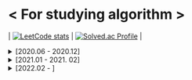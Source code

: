 # < For studying algorithm >

| [![LeetCode stats](https://leetcode-stats-six.vercel.app/api?username=ohsg0315)](https://github.com/KnlnKS/leetcode-stats) | [![Solved.ac Profile](http://mazassumnida.wtf/api/v2/generate_badge?boj=ohsg_0315)](https://solved.ac/ohsg_0315/) |

<details>
<summary> [2020.06 - 2020.12]</summary>
<div markdown="1">

## [2020. 06. 28]

Programmers Lv.2 - 위장

## [2020. 06. 29]

Programmers Lv.1 - 모의고사  
Programmers Lv.1 - K번째수  
Programmers Lv.1 - 완주하지 못한 선수  
Programmers Lv.2 - 가장 큰 수  
Programmers Lv.2 - 전화번호 목록

## [2020. 06. 30]

Programmers Lv.2 - 소수 찾기  
Programmers Lv.2 - 타겟 넘버

## [2020. 07. 01]

Programmers Lv.1 - 체육복  
Programmers Lv.1 - 2016년  
Programmers Lv.1 - 같은 숫자는 싫어  
Programmers Lv.1 - 문자열 내 마음대로 정렬하기  
Programmers Lv.2 - 기능개발

## [2020. 07. 02]

SWEA Lv.1 (2046) - 홀수만 더하기  
SWEA Lv.1 (2047) - 신문 헤드라인  
SWEA Lv.1 (2050) - 알파벳을 숫자로 변환  
SWEA Lv.1 (2056) - 연월일 달력  
SWEA Lv.1 (2058) - 자릿수 더하기  
SWEA Lv.1 (2063) - 중간값 찾기  
SWEA Lv.1 (2068) - 최대수 구하기  
SWEA Lv.1 (2070) - 큰 놈, 작은 놈, 같은 놈  
SWEA Lv.1 (2071) - 평균값 구하기  
SWEA Lv.1 (2072) - 홀수만 더하기  
SWEA Lv.1 (2029) - 몫과 나머지 출력하기  
SWEA Lv.1 (2043) - 서랍의 비밀번호  
SWEA Lv.1 (2027) - 대각선 출력하기  
SWEA Lv.1 (2025) - N줄덧셈  
SWEA Lv.1 (1938) - 아주 간단한 계산기  
SWEA Lv.1 (1933) - 간단한 N 의 약수  
SWEA Lv.1 (1545) - 거꾸로 출력해 보아요  
SWEA Lv.1 (2019) - 더블더블  
SWEA Lv.1 (1936) - 1대1 가위바위보  
SWEA Lv.2 (1859) - 백만 장자 프로젝트  
SWEA Lv.2 (1926) - 간단한 369게임  
SWEA Lv.2 (2007) - 패턴 마디의 길이  
SWEA Lv.2 (2005) - 파스칼의 삼각형  
SWEA Lv.2 (2001) - 파리 퇴치  
SWEA Lv.2 (1989) - 초심자의 회문 검사  
SWEA Lv.2 (1986) - 지그재그 숫자

## [2020. 07. 03]

Programmers Lv.1 - 가운데 글자 가져오기

## [2020. 07. 04]

SWEA Lv.2 (1984) - 중간 평균값 구하기  
SWEA Lv.2 (1983) - 조교의 성적 매기기

## [2020. 07. 05]

SWEA Lv.2 (1976) - 시각 덧셈  
SWEA Lv.2 (1974) - 스도쿠 검증  
SWEA Lv.2 (1970) - 쉬운 거스름돈  
SWEA Lv.2 (1966) - 숫자를 정렬하자  
SWEA Lv.2 (1961) - 숫자 배열 회전  
SWEA Lv.2 (1959) - 두 개의 숫자열  
SWEA Lv.2 (1954) - 달팽이 숫자

## [2020. 07. 06]

SWEA Lv.2 (1948) - 날짜 계산기  
SWEA Lv.2 (1946) - 간단한 압축 풀기  
SWEA Lv.2 (1945) - 간단한 소인수분해  
SWEA Lv.2 (1204) - 최빈수 구하기  
SWEA Lv.2 (1288) - 새로운 불면증 치료법  
SWEA Lv.2 (1940) - 가랏! RC카!

## [2020. 07. 07]

SWEA Lv.2 (1979) - 어디에 단어가 들어갈 수 있을까  
SWEA Lv.2 (1928) - Base64 Decoder  
SWEA Lv.2 (1285) - 아름이의 돌 던지기  
SWEA Lv.2 (1284) - 수도 요금 경쟁  
SWEA Lv.3 (1206) - View

## [2020. 07. 08]

SWEA Lv.3 (2806) - N-Queen  
SWEA Lv.3 (1208) - Flatten  
SWEA Lv.3 (9940) - 순열1  
SWEA Lv.3 (10059) - 유효기간  
SWEA Lv.3 (10032) - 과자 분배  
SWEA Lv.3 (9997) - 미니멀리즘 시계

## [2020. 07. 10]

SWEA Lv.3 (9839) - 최고의 쌍  
SWEA Lv.3 (9700) - USB 꽂기의 미스터리  
SWEA Lv.3 (9778) - 카드 게임  
SWEA Lv.3 (2805) - 농작물 수확하기  
SWEA Lv.3 (1215) - 회문1

## [2020. 07. 12]

SWEA Lv.3 (9317) - 석찬이의 받아쓰기  
SWEA Lv.3 (9280) - 진용이네 주차타워  
SWEA Lv.3 (8931) - 제로

## [2020. 07. 13]

SWEA Lv.3 (8888) - 시험  
SWEA Lv.3 (9229) - 한빈이와 Spot Mart  
Programmers Lv.2 - 더 맵게  
Programmers Lv.2 - 124 나라의 숫자  
Programmers Lv.2 - 프린터

## [2020. 07. 14]

SWEA Lv.3 (8821) - 적고 지우기  
SWEA Lv.3 (8840) - 아바바바  
SWEA Lv.3 (8741) - 두문자어  
SWEA Lv.3 (8658) - Summation  
SWEA Lv.3 (8673) - 코딩 토너먼트1

## [2020. 07. 15]

SWEA Lv.3 (8500) - 극장 좌석  
SWEA Lv.3 (7728) - 다양성 측정

## [2020. 07. 16]

SWEA Lv.3 (8457) - 알 덴테 스파게티  
SWEA Lv.3 (8338) - 계산기  
SWEA Lv.3 (8104) - 조 만들기  
SWEA Lv.3 (8016) - 홀수 피라미드

## [2020. 07. 17]

SWEA Lv.3 (7985) - Rooted Binary Tree 재구성  
SWEA Lv.3 (1209) - Sum  
SWEA Lv.3 (2817) - 부분 수열의 합

## [2020. 07. 19]

SWEA Lv.3 (7732) - 시간 개념  
SWEA Lv.4 (9088) - 다이아몬드

## [2020. 07. 21]

BOJ (2869) - 달팽이는 올라가고 싶다  
BOJ (9498) - 시험 성적  
BOJ (1260) - DFS와 BFS  
BOJ (2178) - 미로 탐색  
BOJ (1463) - 1로 만들기  
BOJ (10871) - X보다 작은 수  
BOJ (1260) - 나는야 포켓몬 마스터 이다솜

## [2020. 07.22]

BOJ (2577) - 숫자의 개수  
BOJ (2839) - 설탕 배달  
BOJ (1924) - 2007년  
BOJ (2884) - 알람 시계  
BOJ (10039) - 평균 점수  
BOJ (2667) - 단지번호붙이기

## [2020. 07. 23]

BOJ (1197) - 최소 스패닝 트리  
BOJ (2606) - 바이러스  
BOJ (1920) - 수 찾기  
BOJ (2750) - 수 정렬하기  
BOJ (2751) - 수 정렬하기 2  
BOJ (10989) - 수 정렬하기 3

## [2020. 07. 27]

SWEA Lv.3 (1289) - 원재의 메모리 복구하기

## [2020. 07. 28]

SWEA Lv.3 (10200) - 구독자 전쟁  
SWEA Lv.4 (1210) - Ladder1

## [2020. 07. 30]

SWEA Lv.3 (1873) - 상호의 배틀필드  
SWEA Lv.3 (1225) - 암호생성기  
SWEA Lv.4 (1218) - 괄호 짝짓기  
BOJ (2493) - 탑  
BOJ (1107) - 리모컨  
BOJ (1759) - 암호 만들기  
BOJ (1697) - 숨바꼭질  
BOJ (11053) - 가장 긴 증가하는 부분 수열  
BOJ (12015) - 가장 긴 증가하는 부분 수열 2

## [2020. 07. 31]

SWEA Lv.4 (1861) - 정사각형 방  
SWEA Lv.4 (1223) - 계산기2  
BOJ (11047) - 동전 0  
BOJ (7576) - 토마토  
BOJ (1647) - 도시 분할 계획

## [2020. 08. 02]

BOJ (3190) - 뱀  
BOJ (2251) - 물통  
BOJ (1956) - 운동  
BOJ (9663) - N-Queen  
BOJ (1922) - 네트워크 연결

## [2020. 08. 03]

BOJ (1987) - 알파벳  
BOJ (2565) - 전깃줄  
BOJ (1406) - 에디터

## [2020. 08. 04]

SWEA Lv.4 (1238) - Contact  
SWEA Lv.4 (3289) - 서로소 집합  
JUNGOL (1863) - 종교  
BOJ (2800) - 괄호 제거  
BOJ (14888) - 연산자 끼워넣기  
BOJ (13458) - 시험 감독  
BOJ (1929) - 소수 구하기

## [2020. 08. 05]

BOJ (16234) - 인구 이동  
BOJ (16637) - 괄호 추가하기  
BOJ (17070) - 파이프 옮기기 1  
BOJ (4963) - 섬의 개수  
BOJ (11404) - 플로이드  
BOJ (1965) - 상자넣기

## [2020. 08. 06]

BOJ (9205) - 맥주 마시면서 걸어가기  
BOJ (5567) - 결혼식  
BOJ (2961) - 도영이가 만든 맛있는 음식  
BOJ (1931) - 회의실배정  
BOJ (11559) - Puyo Puyo  
BOJ (15686) - 치킨 배달

## [2020. 08. 07]

SWEA Lv.4 (2819) - 격자판의 숫자 이어 붙이기  
BOJ (14891) - 톱니바퀴  
BOJ (17135) - 캐슬 디펜스  
BOJ (1946) - 신입 사원  
BOJ (2573) - 빙산  
BOJ (10171) - 고양이  
BOJ (10172) - 개  
BOJ (1976) - 여행 가자  
BOJ (5177) - 출력 형식이 잘못되었습니다

## [2020. 08. 09]

BOJ (9251) - LCS  
BOJ (12738) - 가장 긴 증가하는 부분 수열 3  
BOJ (6603) - 로또  
BOJ (14501) - 퇴사
BOJ (2468) - 안전 영역  
BOJ (1456) - 거의 소수  
BOJ (15649) - N과 M (1) -  
BOJ (15650) - N과 M (2)

## [2020. 08. 10]

BOJ (1261) - 알고스팟  
BOJ (1012) - 유기농 배추  
BOJ (11724) - 연결 요소의 개수  
BOJ (15651) - N과 M (3) -  
BOJ (15652) - N과 M (4)

## [2020. 08. 11]

BOJ (1149) - RGB거리  
BOJ (1932) - 정수 삼각형  
BOJ (2293) - 동전1

## [2020. 08. 12]

BOJ (1717) - 집합의 표현

## [2020. 08. 14]

BOJ (9935) - 문자열 폭발

## [2020. 08. 15]

BOJ (17281) - ⚾

## [2020 .08. 16]

BOJ (15683) - 감시  
BOJ (14499) - 주사위 굴리기  
BOJ (2661) - 좋은수열  
BOJ (9207) - 페그 솔리테어  
BOJ (2458) - 키 순서

## [2020. 08. 17]

BOJ (2805) - 나무 자르기  
BOJ (6236) - 용돈 관리

## [2020. 08. 18]

BOJ (10867) - 중복 빼고 정렬하기

## [2020. 08. 19]

BOJ (6118) - 숨바꼭질  
BOJ (1504) - 특정한 최단 경로  
BOJ (1753) - 최단경로  
BOJ (1507) - 궁금한 민호  
BOJ (2110) - 공유기 설치  
BOJ (1654) - 랜선 자르기

## [2020. 08. 20]

BOJ (1010) - 다리 놓기

## [2020. 08. 21]

BOJ (5052) - 전화번호 목록

## [2020. 08. 24]

BOJ (1026) - 보물

## [2020. 08. 25]

BOJ (1074) - Z  
BOJ (1992) - 쿼드트리  
BOJ (14889) - 스타트와 링크  
BOJ (16985) - Maaaaaaaaaze  
BOJ (1600) - 말이 되고픈 원숭이  
BOJ (2206) - 벽 부수고 이동하기  
BOJ (1662) - 압축

## [2020. 08. 26]

BOJ (2636) - 치즈  
BOJ (17406) - 배열 돌리기 4  
BOJ (1043) - 거짓말  
BOJ (17140) - 이차원 배열과 연산  
BOJ (10216) - Count Circle Groups

## [2020. 08. 27]

JUNGOL (1733) - 오목  
SWEA Lv.5 (1247) - 최적 경로  
BOJ (3109) - 빵집

## [2020. 08. 28]

SWEA Lv.4 (3234) - 준환이의 양팔저울  
SWEA (4012) - 요리사  
BOJ (14502) - 연구소  
BOJ (2003) - 수들의 합 2
BOJ (2531) - 회전 초밥  
BOJ (15961) - 회전 초밥

## [2020. 08. 29]

BOJ (15927) - 회문은 회문아니야!!  
BOJ (1937) - 욕심쟁이 판다

## [2020. 08. 30]

BOJ (17142) - 연구소 3  
BOJ (15565) - 귀여운 라이언  
BOJ (1490) - 주몽  
BOJ (2018) - 수들의 합 5

## [2020. 09. 01]

BOJ (1916) - 최소비용 구하기  
BOJ (1806) - 부분합  
BOJ (17136) - 색종이 붙이기  
BOJ (17471) - 게리맨더링

## [2020. 09. 02]

BOJ (15684) - 사다리 조작  
BOJ (17144) - 미세먼지 안녕!

## [2020. 09. 03]

SWEA (1251) - 하나로  
SWEA (1767) - 프로세서 연결하기  
JUNGOL (1681) - 해밀턴 순환회로  
BOJ (7569) - 토마토  
BOJ (2098) - 외판원 순회

## [2020. 09. 04]

BOJ (16236) - 아기 상어  
BOJ (18513) - 샘터  
BOJ (17472) - 다리 만들기 2

## [2020. 09. 05]

Programmers Lv.2 - 괄호 변환  
Programmers Lv.2 - 캐시  
Programmers Lv.2 - 문자열 압축

## [2020. 09.10]

Programmers Lv.2 - 오픈채팅방  
Programmers Lv.3 - 자물쇠와 열쇠  
Programmers Lv.3 - 기둥과 보 설치

## [2020. 09. 15]

BOJ (19698) - 헛간 청약

## [2020. 09. 17]

BOJ (12101) - 1, 2, 3 더하기 2

## [2020. 09. 18]

BOJ (2309) - 일곱 난쟁이

## [2020. 09. 20]

BOJ (2605) - 줄 세우기  
BOJ (2578) - 빙고

## [2020. 09. 21]

BOJ (2563) - 색종이

## [2020. 09. 23]

BOJ (12100) - 2048 (Easy) -  
BOJ (14503) - 로봇 청소기  
BOJ (17069) - 파이프 옮기기 2  
SWEA Lv.4 (4613) - 러시아 국기 같은 깃발  
SWEA Lv.4 (7393) - 대규의 팬덤활동

## [2020. 09. 24]

SWEA Lv.3 (3307) - 최장 증가 부분 수열

## [2020. 09. 26]

BOJ (10163) - 색종이  
BOJ (12865) - 평범한 배낭  
BOJ (13300) - 방 배정  
BOJ (14890) - 경사로

## [2020. 09. 28]

BOJ (10174) - 팰린드롬

## [2020. 09. 29]

BOJ (2589) - 보물섬  
BOJ (2292) - 벌집

## [2020. 09. 30]

BOJ (14500) - 테트로미노  
BOJ (11024) - 더하기 4

## [2020. 10. 01]

BOJ (16235) - 나무 재테크  
BOJ (17779) - 게리맨더링 2

## [2020. 10. 03]

BOJ (10409) - 서버

## [2020. 10. 04]

BOJ (2234) - 성곽  
BOJ (15969) - 행복

## [2020. 10. 05]

BOJ (1009) - 분산처리

## [2020. 10. 06]

BOJ (10988) - 팰린드롬인지 확인하기

## [2020. 10. 07]

BOJ (2738) - 행렬 덧셈

## [2020. 10. 09]

BOJ (11944) - NN  
Programmers Lv.1 - 소수 찾기  
Programmers Lv.1 - 크레인 인형뽑기 게임

## [2020. 10. 10]

BOJ (2638) - 치즈

## [2020. 10. 15]

BOJ (2304) - 창고 다각형  
BOJ (17822) - 원판 돌리기

## [2020. 10.17]

BOJ (17143) - 낚시왕  
BOJ (19238) - 스타트 택시  
BOJ (19237) - 어른 상어

## [2020. 10. 19]

BOJ (2145) - 숫자 놀이

## [2020. 10. 20]

BOJ (1963) - 소수 경로  
BOJ (3273) - 두 수의 합  
BOJ (2751) - 수 정렬하기 2

## [2020. 10. 22]

BOJ (10159) - 저울

## [2020. 10. 23]

BOJ (1967) - 트리의 지름

## [2020. 10. 24]

BOJ (4485) - 녹색 옷 입은 애가 젤다지?

## [2020. 10. 25]

BOJ (5430) - AC

## [2020. 10. 26]

BOJ (1158) - 요세푸스 문제

## [2020. 10. 27]

BOJ (17413) - 단어 뒤집기 2

## [2020. 10. 28]

SWEA (4014) - 활주로 건설

## [2020. 10. 29]

SWEA (1249) - 보급로  
SWEA Lv.4 (6109) - 추억의 2048게임

## [2020. 11. 01]

SWEA (1952) - 수영장

## [2020. 11. 02]

BOJ (1764) - 듣보잡

## [2020. 11. 03]

SWEA (5656) - 벽돌 깨기

## [2020. 11. 04]

BOJ (2239) - 스도쿠  
BOJ (2580) - 스도쿠

## [2020. 11. 06]

SWEA (2105) - 디저트카페  
BOJ (15685) - 드래곤 커브

## [2020. 11. 07]

BOJ (3040) - 백설 공주와 일곱 난쟁이

## [2020. 11. 08]

BOJ (2748) - 피보나치 수 2

## [2020. 11. 11]

BOJ (11648) - 지속

## [2020. 11. 13]

BOJ (7600) - 문자가 몇갤까

## [2020. 11. 14]

BOJ (4597) - 패리티

## [2020. 11. 15]

BOJ (9375) - 패션왕 신해빈

## [2020. 11. 17]

BOJ (11966) - 2의 제곱인가?

## [2020. 11. 18]

BOJ (10822) - 더하기

## [2020. 11. 19]

BOJ (10102) - 개표

## [2020. 11. 20]

BOJ (2042) - 구간 합 구하기

## [2020. 11. 21]

BOJ (10868) - 최솟값  
BOJ (9325) - 얼마?

## [2020. 11. 22]

BOJ (10865) - 친구 친구

## [2020. 11. 23]

BOJ (14909) - 양수 개수 세기

## [2020. 11. 24]

BOJ (2268) - 수들의 합

## [2020. 11. 25]

BOJ (12837) - 가계부 (Hard)

## [2020. 11. 26]

BOJ (15736) - 청기 백기

## [2020. 11. 27]

BOJ (16499) - 동일한 단어 그룹화하기

## [2020. 11. 28]

BOJ (10810) - 공 넣기

## [2020. 11. 29]

BOJ (16479) - 컵라면 측정하기

## [2020. 11. 30]

BOJ (1062) - 가르침

## [2020. 12. 01]

BOJ (10773) - 제로  
BOJ (6198) - 옥상 정원 꾸미기   
BOJ (2357) - 최솟값과 최댓값  

## [2020. 12. 02]

BOJ (11505) - 구간 곱 구하기

## [2020. 12. 03]

BOJ (14726) - 신용카드 판별

## [2020. 12. 04]

BOJ (1926) - 그림

## [2020. 12. 06]

BOJ (4889) - 안정적인 문자열

## [2020. 12. 07]

BOJ (9012) - 괄호

## [2020. 12. 08]

BOJ (11726) - 2×n 타일링

## [2020. 12. 09]

BOJ (11727) - 2×n 타일링 2

## [2020. 12. 10]

BOJ (14716) - 현수막

## [2020. 12. 11]

BOJ (1978) - 소수 찾기

## [2020. 12. 12]

BOJ (11399) - ATM

## [2020. 12.14]

BOJ (2941) - 크로아티아 알파벳

## [2020. 12. 16]

BOJ (17478) - 재귀함수가 뭔가요?

## [2020. 12. 17]

BOJ (1966) - 프린터 큐  
BOJ (18353) - 병사 배치하기

## [2020. 12. 18]

BOJ (19952) - 인성 문제 있어??  
BOJ (2675) - 문자열 반복

## [2020. 12. 19]

BOJ (7562) - 나이트의 이동

## [2020. 12. 20]

BOJ (9095) - 1, 2, 3 더하기
BOJ (2579) - 계단 오르기

## [2020. 12. 21]

BOJ (2669) - 직사각형 네개의 합집합의 면적 구하기  
BOJ (8979) - 올림픽  
BOJ (2511) - 카드놀이

## [2020. 12. 22]

BOJ (2437) - 저울

## [2020. 12. 24]

BOJ (2622) - 삼각형만들기

## [2020. 12. 26]

BOJ (10162) - 전자레인지

## [2020. 12. 27]

BOJ (15654) - N과 M (5)

## [2020. 12. 29]

BOJ (11286) - 절댓값 힙

</div>
</details>

<details>
<summary>[2021.01 - 2021. 02]</summary>
<div markdown="1">

## [2021. 01. 05]

BOJ (1157) - 단어 공부

## [2021. 01. 06]

BOJ (2902) - KMP는 왜 KMP일까?

## [2021. 01. 10]

BOJ (17952) - 과제는 끝나지 않아!

## [2020. 01. 12]

BOJ (14496) - 그대, 그머가 되어

## [2020. 01. 30]

BOJ (10546) - 배부른 마라토너

</div>
</details>

<details>
<summary>[2022.02 - ]</summary>
<div markdown="1">

## [2022. 02. 01]

LeetCode (2) - Add Two Numbers  
LeetCode (121) - Best Time to Buy and Sell Stock

## [2022. 02. 02]

LeetCode (438) - Find All Anagrams in a String

## [2022. 02. 03]  
LeetCode (1) - Two Sum  
LeetCode (3) - Longest Substring Without Repeating Characters  
LeetCode (454) - 4Sum II

## [2022. 02. 07]  
LeetCode (389) - Find the Difference

## [2022. 02. 08]  
LeetCode (258) - Add Digits

## [2022. 02. 09]  
LeetCode (532) - K-diff Pairs in an Array

## [2022. 02. 10]  
LeetCode (560) - Subarray Sum Equals K

## [2022. 02. 11]  
LeetCode (567) - Permutation in String

## [2022. 02. 13]  
LeetCode (78) - Subsets

## [2022. 02. 14]  
LeetCode (104) - Maximum Depth of Binary Tree

## [2022. 02. 15]  
LeetCode (136) - Single Number

## [2022. 02. 16]  
LeetCode (23) - Merge k Sorted Lists  
LeetCode (24) - Swap Nodes in Pairs

## [2022. 02. 17]  
BOJ (2581) -  소수

## [2022. 02. 18]  
LeetCode (402) - Remove K Digits  
LeetCode (525) - Contiguous Array

## [2022. 02. 19]  
LeetCode (80) - Remove Duplicates from Sorted Array II  
LeetCode (1675) - Minimize Deviation in Array

## [2022. 02. 20]

LeetCode (51) - N-Queens

## [2022. 02. 21]  
LeetCode (169) - Majority Element

## [2022. 02. 22]  
LeetCode (171) - Excel Sheet Column Number

## [2022. 02. 23]  
LeetCode (133) - Clone Graph

## [2022. 02. 24]  
LeetCode (148) - Sort List

## [2022. 02. 25]  
LeetCode (165) - Compare Version Numbers

## [2022. 02. 27]  
LeetCode (6) - Zigzag Conversion  
LeetCode (8) - String to Integer (atoi) -  
LeetCode (662) - Maximum Width of Binary Tree

## [2022. 02. 28]  
LeetCode (228) - Summary Ranges

## [2022. 03. 01]  
LeetCode (9) - Palindrome Number  
LeetCode (338) - Counting Bits

## [2022. 03. 02]  
LeetCode (392) - Is Subsequence

## [2022. 03. 03]  
LeetCode (15) - 3Sum  
LeetCode (413) - Arithmetic Slices

## [2022. 03. 04]  
LeetCode (799) - Champagne Tower

## [2022. 03. 05]  
LeetCode (14) - Longest Common Prefix  
LeetCode (17) - Letter Combinations of a Phone Number  
LeetCode (26) - Remove Duplicates from Sorted Array  
LeetCode (41) - First Missing Positive

## [2022. 03. 06]  
LeetCode (122) - Best Time to Buy and Sell Stock II  
LeetCode (740) - Delete and Earn  
LeetCode (1359) - Count All Valid Pickup and Delivery Options

## [2022. 03. 07]  
LeetCode (21) - Merge Two Sorted Lists  
LeetCode (29) - Divide Two Integers  
LeetCode (35) - Search Insert Position  
LeetCode (1920) - Build Array from Permutation

## [2022. 03. 08]  
LeetCode (27) - Remove Element  
LeetCode (39) - Combination Sum  
LeetCode (141) - Linked List Cycle

## [2022. 03. 09]  
LeetCode (19) - Remove Nth Node From End of List  
LeetCode (82) - Remove Duplicates from Sorted List II  
LeetCode (200) - Number of Islands

## [2022. 03. 10]  
LeetCode (20) - Valid Parentheses

## [2022. 03. 13]  
LeetCode (28) - Implement strStr()

## [2022. 03. 14]  
LeetCode (36) - Valid Sudoku  
LeetCode (71) - Simplify Path

## [2022. 03. 15]  
LeetCode (1249) - Minimum Remove to Make Valid Parentheses

## [2022. 03. 16]  
LeetCode (46) - Permutations  
LeetCode (946) - Validate Stack Sequences

## [2022. 03. 17]  
LeetCode (22) - Generate Parentheses  
LeetCode (856) - Score of Parentheses

## [2022. 03. 18]  
LeetCode (316) - Remove Duplicate Letters

## [2022. 03. 20]  
LeetCode (1007) - Minimum Domino Rotations For Equal Row

## [2022. 03. 22]  
LeetCode (763) - Partition Labels  
LeetCode (895) - Maximum Frequency Stack  
LeetCode (1663) - Smallest String With A Given Numeric Value

## [2022. 03. 23]  
LeetCode (991) - Broken Calculator

## [2022. 03. 24]  
LeetCode (881) - Boats to Save People

## [2022. 03. 26]  
LeetCode (47) - Permutations II  
LeetCode (704) - Binary Search

## [2022. 03. 27]  
BOJ (10974) - 모든 순열  
LeetCode (31) - Next Permutation  
LeetCode (1029) - Two City Scheduling  
LeetCode (1337) - The K Weakest Rows in a Matrix

## [2022. 03. 28]  
LeetCode (49) - Group Anagrams  
LeetCode (81) - Search in Rotated Sorted Array II

## [2022. 03. 30]  
LeetCode (74) - Search a 2D Matrix

## [2022. 04. 01]  
LeetCode (344) - Reverse String

## [2022. 04. 02]  
LeetCode (680) - Valid Palindrome II

## [2022. 04. 03]  
LeetCode (287) - Find the Duplicate Number

## [2022. 04. 04]  
LeetCode (1721) - Swapping Nodes in a Linked List

## [2022. 04. 05]  
LeetCode (11) - Container With Most Water
LeetCode (13) - Roman to Integer

## [2022. 04. 06]  
LeetCode (923) - 3Sum With Multiplicity

## [2022. 04. 07]  
LeetCode (16) - 3Sum Closest  
LeetCode (1046) - Last Stone Weight

## [2022. 04. 08]  
LeetCode (703) - Kth Largest Element in a Stream

## [2022. 04. 09]  
LeetCode (347) - Top K Frequent Elements

## [2022. 04. 10]  
LeetCode (682) - Baseball Game

## [2022. 04. 11]  
LeetCode (1260) - Shift 2D Grid

## [2022. 04. 12]  
LeetCode (289) - Game of Life

## [2022. 04. 13]  
LeetCode (59) - Spiral Matrix II

## [2022. 04. 14]  
LeetCode (34) - Find First and Last Position of Element in Sorted Array  
LeetCode (700) - Search in a Binary Search Tree

## [2022. 04. 16]  
LeetCode (538) - Convert BST to Greater Tree

## [2022. 04. 17]  
LeetCode (897) - Increasing Order Search Tree

## [2022. 04. 18]  
LeetCode (230) - Kth Smallest Element in a BST  
LeetCode (669) - Trim a Binary Search Tree

## [2022. 04. 19]  
LeetCode (99) - Recover Binary Search Tree  

## [2022. 04. 20]  
LeetCode (173) - Binary Search Tree Iterator

## [2022. 04. 21]  
LeetCode (705) - Design HashSet

## [2022. 04. 22]  
LeetCode (706) - Design HashMap

## [2022. 04. 23]  
LeetCode (40) - Combination Sum II  
LeetCode (535) - Encode and Decode TinyURL

## [2022. 04. 25]  
LeetCode (284) - Peeking Iterator  
LeetCode (1396) - Design Underground System

## [2022. 04. 26]  
LeetCode (1584) - Min Cost to Connect All Points

## [2022. 04. 27]  
LeetCode (83) - Remove Duplicates from Sorted List

## [2022. 04. 29]  
LeetCode (785) - Is Graph Bipartite?

## [2022. 05. 01]  
LeetCode (844) - Backspace String Compare

## [2022. 05. 02]  
LeetCode (905) - Sort Array By Parity

## [2022. 05. 03]  
LeetCode (581) - Shortest Unsorted Continuous Subarray

## [2022. 05. 27]  
LeetCode (1342) - Number of Steps to Reduce a Number to Zero

## [2022. 06. 07]  
LeetCode (88) - Merge Sorted Array

## [2022. 06. 08]  
LeetCode (48) - Rotate Image

## [2022. 06. 09]  
LeetCode (167) - Two Sum II - Input Array Is Sorted

## [2022. 06. 10]  
LeetCode (1480) - Running Sum of 1d Array

## [2022. 06. 14]  
LeetCode (120) - Triangle

## [2022. 08. 24]
LeetCode (724) - Find Pivot Index

## [2022.09. 04]  
BOJ (1300) - K번째 수  
LeetCode (278) - First Bad Version

## [2022. 09. 05]  
LeetCode (189) - Rotate Array  
LeetCode (977) - Squares of a Sorted Array

## [2022. 09. 06]  
LeetCode (283) - Move Zeroes  

## [2022. 09. 07]  
LeetCode (557) - Reverse Words in a String III

</div>
</details>
